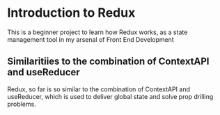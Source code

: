 # Introduction to Redux

This is a beginner project to learn how Redux works, as a state management tool in my arsenal of Front End Development

## Similaritiies to the combination of ContextAPI and useReducer

Redux, so far is so similar to the combination of ContextAPI and useReducer, which is used to deliver global state and solve prop drilling problems.
